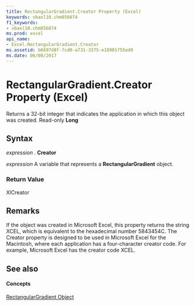 ```yaml
---
title: RectangularGradient.Creator Property (Excel)
keywords: vbaxl10.chm856074
f1_keywords:
- vbaxl10.chm856074
ms.prod: excel
api_name:
- Excel.RectangularGradient.Creator
ms.assetid: b6697d8f-7cd0-a731-3375-e18901f55ed0
ms.date: 06/08/2017
---
```



# RectangularGradient.Creator Property (Excel)

Returns a 32-bit integer that indicates the application in which this object was created. Read-only  **Long**


## Syntax

 _expression_ . **Creator**

 _expression_ A variable that represents a **RectangularGradient** object.


### Return Value

XlCreator


## Remarks

If the object was created in Microsoft Excel, this property returns the string XCEL, which is equivalent to the hexadecimal number 5843454C. The Creator property is designed to be used in Microsoft Excel for the Macintosh, where each application has a four-character creator code. For example, Microsoft Excel has the creator code XCEL. 


## See also


#### Concepts


[RectangularGradient Object](Excel.RectangularGradient.md)


